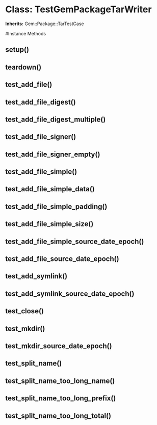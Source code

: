 # Class: TestGemPackageTarWriter
**Inherits:** Gem::Package::TarTestCase
    




#Instance Methods
## setup() [](#method-i-setup)

## teardown() [](#method-i-teardown)

## test_add_file() [](#method-i-test_add_file)

## test_add_file_digest() [](#method-i-test_add_file_digest)

## test_add_file_digest_multiple() [](#method-i-test_add_file_digest_multiple)

## test_add_file_signer() [](#method-i-test_add_file_signer)

## test_add_file_signer_empty() [](#method-i-test_add_file_signer_empty)

## test_add_file_simple() [](#method-i-test_add_file_simple)

## test_add_file_simple_data() [](#method-i-test_add_file_simple_data)

## test_add_file_simple_padding() [](#method-i-test_add_file_simple_padding)

## test_add_file_simple_size() [](#method-i-test_add_file_simple_size)

## test_add_file_simple_source_date_epoch() [](#method-i-test_add_file_simple_source_date_epoch)

## test_add_file_source_date_epoch() [](#method-i-test_add_file_source_date_epoch)

## test_add_symlink() [](#method-i-test_add_symlink)

## test_add_symlink_source_date_epoch() [](#method-i-test_add_symlink_source_date_epoch)

## test_close() [](#method-i-test_close)

## test_mkdir() [](#method-i-test_mkdir)

## test_mkdir_source_date_epoch() [](#method-i-test_mkdir_source_date_epoch)

## test_split_name() [](#method-i-test_split_name)

## test_split_name_too_long_name() [](#method-i-test_split_name_too_long_name)

## test_split_name_too_long_prefix() [](#method-i-test_split_name_too_long_prefix)

## test_split_name_too_long_total() [](#method-i-test_split_name_too_long_total)

